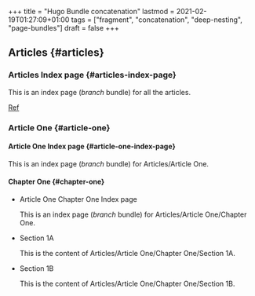 +++
title = "Hugo Bundle concatenation"
lastmod = 2021-02-19T01:27:09+01:00
tags = ["fragment", "concatenation", "deep-nesting", "page-bundles"]
draft = false
+++

## Articles {#articles}


### Articles Index page {#articles-index-page}

This is an index page (_branch_ bundle) for all the articles.

[Ref](https://github.com/kaushalmodi/ox-hugo/issues/210#issuecomment-424891371)


### Article One {#article-one}


#### Article One Index page {#article-one-index-page}

This is an index page (_branch_ bundle) for Articles/Article One.


#### Chapter One {#chapter-one}

<!--list-separator-->

-  Article One Chapter One Index page

    This is an index page (_branch_ bundle) for Articles/Article
    One/Chapter One.

<!--list-separator-->

-  Section 1A

    This is the content of Articles/Article One/Chapter One/Section 1A.

<!--list-separator-->

-  Section 1B

    This is the content of Articles/Article One/Chapter One/Section 1B.
